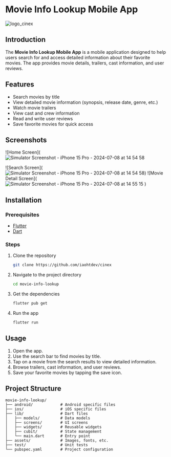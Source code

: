# Movie Info Lookup Mobile App

![logo_cinex](https://github.com/iaohtdev/cinex/assets/95197224/dc504631-a657-43cb-a017-869ff07c0a9d)


## Introduction
The **Movie Info Lookup Mobile App** is a mobile application designed to help users search for and access detailed information about their favorite movies. The app provides movie details, trailers, cast information, and user reviews.

## Features
- Search movies by title
- View detailed movie information (synopsis, release date, genre, etc.)
- Watch movie trailers
- View cast and crew information
- Read and write user reviews
- Save favorite movies for quick access

## Screenshots
![Home Screen](![Simulator Screenshot - iPhone 15 Pro - 2024-07-08 at 14 54 58](https://github.com/iaohtdev/cinex/assets/95197224/5bb9bbaa-b802-4e1c-a1de-)


![Search Screen](![Simulator Screenshot - iPhone 15 Pro - 2024-07-08 at 14 54 58](https://github.com/iaohtdev/cinex/assets/95197224/5bb9bbaa-b802-4e1c-a1de-d3aeef2d120d))
![Movie Detail Screen](![Simulator Screenshot - iPhone 15 Pro - 2024-07-08 at 14 55 15](https://github.com/iaohtdev/cinex/assets/95197224/3e4dbc74-7b56-42de-903d-d41b5fd2424e)
)

## Installation

### Prerequisites
- [Flutter](https://flutter.dev/docs/get-started/install)
- [Dart](https://dart.dev/get-dart)

### Steps
1. Clone the repository
    ```bash
    git clone https://github.com/iaohtdev/cinex
    ```
2. Navigate to the project directory
    ```bash
    cd movie-info-lookup
    ```
3. Get the dependencies
    ```bash
    flutter pub get
    ```
4. Run the app
    ```bash
    flutter run
    ```

## Usage
1. Open the app.
2. Use the search bar to find movies by title.
3. Tap on a movie from the search results to view detailed information.
4. Browse trailers, cast information, and user reviews.
5. Save your favorite movies by tapping the save icon.

## Project Structure
```plaintext
movie-info-lookup/
├── android/            # Android specific files
├── ios/                # iOS specific files
├── lib/                # Dart files
│   ├── models/         # Data models
│   ├── screens/        # UI screens
│   ├── widgets/        # Reusable widgets
│   ├── cubit/          # State management
│   └── main.dart       # Entry point
├── assets/             # Images, fonts, etc.
├── test/               # Unit tests
└── pubspec.yaml        # Project configuration
